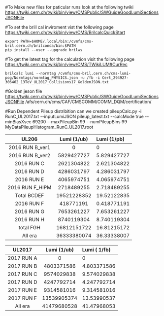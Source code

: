#To Make new files for paticular runs look at the following twiki
https://twiki.cern.ch/twiki/bin/view/CMSPublic/SWGuideGoodLumiSectionsJSONFile

#To set the brill cal inviroment vist the following page
https://twiki.cern.ch/twiki/bin/view/CMS/BrilcalcQuickStart

	export PATH=$HOME/.local/bin:/cvmfs/cms-bril.cern.ch/brilconda/bin:$PATH
	pip install --user --upgrade brilws
	
#To get the latest tag for the calculation visit the following page
https://twiki.cern.ch/twiki/bin/view/CMS/TWikiLUM#CurRec

	brilcalc lumi --normtag /cvmfs/cms-bril.cern.ch/cms-lumi-pog/Normtags/normtag_PHYSICS.json -u /fb -i Cert_294927-306462_13TeV_UL2017_Collisions17_GoldenJSON.txt
	
#Golden jeson file
https://twiki.cern.ch/twiki/bin/view/CMSPublic/SWGuideGoodLumiSectionsJSONFile
/afs/cern.ch/cms/CAF/CMSCOMM/COMM_DQM/certification/


#Run Dependent Pileup distribition can we created 
pileupCalc.py -i RunC_UL2017.txt --inputLumiJSON pileup_latest.txt --calcMode true --minBiasXsec 69200 --maxPileupBin 99 --numPileupBins 99 MyDataPileupHistogram_RunC_UL2017.root

|UL206			|Lumi (1/ub)	|Lumi (1/pb)|
|:---------------------:|:-------------:|:----------|
|2016 RUN B_ver1	|0		|0	    |
|2016 RUN B_ver2	|5829427727	|5.829427727|
|2016 RUN C		|2621304822	|2.621304822|
|2016 RUN D		|4286031797	|4.286031797|
|2016 RUN E		|4065974751	|4.065974751|
|2016 RUN F_HIPM	|2718489255	|2.718489255|
|Total BCDEF		|19521228352	|19.52122835|
|2016 RUN F		|418771191	|0.418771191|
|2016 RUN G		|7653261227	|7.653261227|
|2016 RUN H		|8740119304	|8.740119304|
|total FGH		|16812151722	|16.81215172|
|All era		|36333380074	|36.33338007|



|UL2017		|Lumi (1/ub)		|Lumi ( 1/fb)|
|:-------------:|:---------------------:|:----------|
|2017 RUN A	|0			|0
|2017 RUN B	|4803371586		|4.803371586|
|2017 RUN C	|9574029838		|9.574029838|
|2017 RUN D	|4247792714		|4.247792714|
|2017 RUN E	|9314581016		|9.314581016|
|2017 RUN F	|13539905374		|13.53990537|
|All era	|41479680528		|41.47968053|
